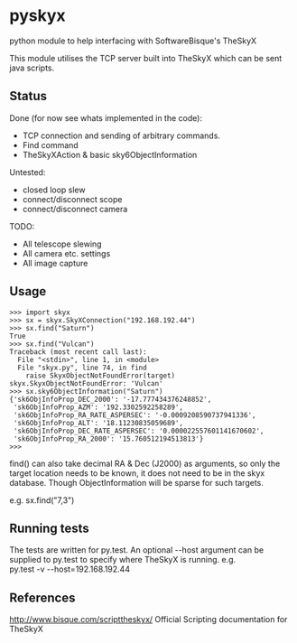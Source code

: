 # pyskyx

python module to help interfacing with SoftwareBisque's TheSkyX

This module utilises the TCP server built into TheSkyX which can be sent
java scripts. 
  
## Status

Done (for now see whats implemented in the code):
* TCP connection and sending of arbitrary commands.
* Find command
* TheSkyXAction & basic sky6ObjectInformation

Untested:
* closed loop slew
* connect/disconnect scope
* connect/disconnect camera

TODO:
* All telescope slewing
* All camera etc. settings
* All image capture

## Usage
```
>>> import skyx
>>> sx = skyx.SkyXConnection("192.168.192.44")
>>> sx.find("Saturn")
True
>>> sx.find("Vulcan")
Traceback (most recent call last):
  File "<stdin>", line 1, in <module>
  File "skyx.py", line 74, in find
    raise SkyxObjectNotFoundError(target)
skyx.SkyxObjectNotFoundError: 'Vulcan'
>>> sx.sky6ObjectInformation("Saturn")
{'sk6ObjInfoProp_DEC_2000': '-17.777434376248852', 
 'sk6ObjInfoProp_AZM': '192.3302592258289', 
 'sk6ObjInfoProp_RA_RATE_ASPERSEC': '-0.0009208590737941336', 
 'sk6ObjInfoProp_ALT': '18.11230835059689', 
 'sk6ObjInfoProp_DEC_RATE_ASPERSEC': '0.000022557601141670602', 
 'sk6ObjInfoProp_RA_2000': '15.760512194513813'}
>>> 
```

find() can also take decimal RA & Dec (J2000) as arguments, so only the
target location needs to be known, it does not need to be in the skyx 
database. Though ObjectInformation will be sparse for such targets.

e.g.
sx.find("7,3")

## Running tests

The tests are written for py.test. An optional --host argument can be supplied
to py.test to specify where TheSkyX is running. e.g.  
 py.test -v --host=192.168.192.44

## References

http://www.bisque.com/scripttheskyx/ Official Scripting documentation for TheSkyX


